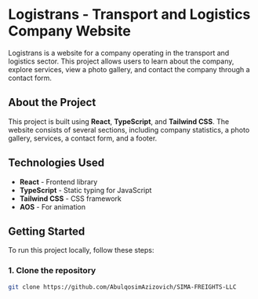 # Logistrans - Transport and Logistics Company Website

Logistrans is a website for a company operating in the transport and logistics sector. This project allows users to learn about the company, explore services, view a photo gallery, and contact the company through a contact form.

## About the Project

This project is built using **React**, **TypeScript**, and **Tailwind CSS**. The website consists of several sections, including company statistics, a photo gallery, services, a contact form, and a footer.

## Technologies Used

- **React** - Frontend library
- **TypeScript** - Static typing for JavaScript
- **Tailwind CSS** - CSS framework
- **AOS** - For animation

## Getting Started

To run this project locally, follow these steps:

### 1. Clone the repository

```bash
git clone https://github.com/AbulqosimAzizovich/SIMA-FREIGHTS-LLC
```
